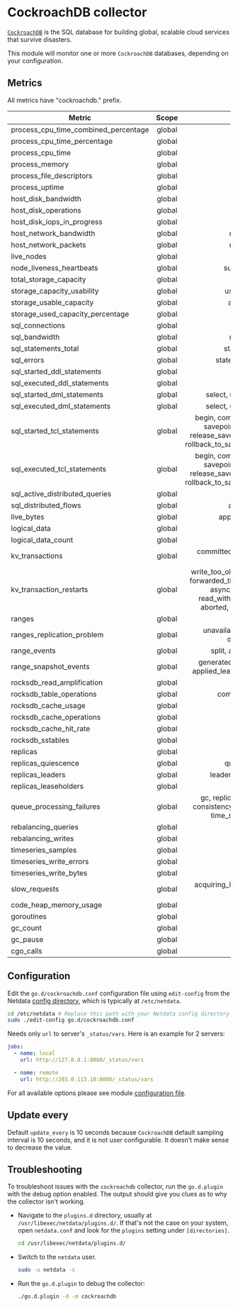 <!--
title: "CockroachDB monitoring with Netdata"
description: "Monitor the health and performance of CockroachDB databases with zero configuration, per-second metric granularity, and interactive visualizations."
custom_edit_url: "https://github.com/netdata/go.d.plugin/edit/master/modules/cockroachdb/README.md"
sidebar_label: "CockroachDB"
learn_status: "Published"
learn_topic_type: "References"
learn_rel_path: "Integrations/Monitor/Databases"
-->

# CockroachDB collector

[`CockroachDB`](https://www.cockroachlabs.com/)  is the SQL database for building global, scalable cloud services that
survive disasters.

This module will monitor one or more `CockroachDB` databases, depending on your configuration.

## Metrics

All metrics have "cockroachdb." prefix.

| Metric                               | Scope  |                                                                              Dimensions                                                                               |    Units     |
|--------------------------------------|:------:|:---------------------------------------------------------------------------------------------------------------------------------------------------------------------:|:------------:|
| process_cpu_time_combined_percentage | global |                                                                                 used                                                                                  |  percentage  |
| process_cpu_time_percentage          | global |                                                                               user, sys                                                                               |  percentage  |
| process_cpu_time                     | global |                                                                               user, sys                                                                               |      ms      |
| process_memory                       | global |                                                                                  rss                                                                                  |     KiB      |
| process_file_descriptors             | global |                                                                                 open                                                                                  |      fd      |
| process_uptime                       | global |                                                                                uptime                                                                                 |   seconds    |
| host_disk_bandwidth                  | global |                                                                              read, write                                                                              |     KiB      |
| host_disk_operations                 | global |                                                                             reads, writes                                                                             |  operations  |
| host_disk_iops_in_progress           | global |                                                                              in_progress                                                                              |     iops     |
| host_network_bandwidth               | global |                                                                            received, sent                                                                             |   kilobits   |
| host_network_packets                 | global |                                                                            received, sent                                                                             |   packets    |
| live_nodes                           | global |                                                                              live_nodes                                                                               |    nodes     |
| node_liveness_heartbeats             | global |                                                                          successful, failed                                                                           |  heartbeats  |
| total_storage_capacity               | global |                                                                                 total                                                                                 |     KiB      |
| storage_capacity_usability           | global |                                                                           usable, unusable                                                                            |     KiB      |
| storage_usable_capacity              | global |                                                                            available, used                                                                            |     KiB      |
| storage_used_capacity_percentage     | global |                                                                             total, usable                                                                             |  percentage  |
| sql_connections                      | global |                                                                                active                                                                                 | connections  |
| sql_bandwidth                        | global |                                                                            received, sent                                                                             |     KiB      |
| sql_statements_total                 | global |                                                                           started, executed                                                                           |  statements  |
| sql_errors                           | global |                                                                        statement, transaction                                                                         |    errors    |
| sql_started_ddl_statements           | global |                                                                                  ddl                                                                                  |  statements  |
| sql_executed_ddl_statements          | global |                                                                                  ddl                                                                                  |  statements  |
| sql_started_dml_statements           | global |                                                                    select, update, delete, insert                                                                     |  statements  |
| sql_executed_dml_statements          | global |                                                                    select, update, delete, insert                                                                     |  statements  |
| sql_started_tcl_statements           | global |             begin, commit, rollback, savepoint, savepoint_cockroach_restart, release_savepoint_cockroach_restart, rollback_to_savepoint_cockroach_restart             |  statements  |
| sql_executed_tcl_statements          | global |             begin, commit, rollback, savepoint, savepoint_cockroach_restart, release_savepoint_cockroach_restart, rollback_to_savepoint_cockroach_restart             |  statements  |
| sql_active_distributed_queries       | global |                                                                                active                                                                                 |   queries    |
| sql_distributed_flows                | global |                                                                            active, queued                                                                             |    flows     |
| live_bytes                           | global |                                                                         applications, system                                                                          |     KiB      |
| logical_data                         | global |                                                                             keys, values                                                                              |     KiB      |
| logical_data_count                   | global |                                                                             keys, values                                                                              |     num      |
| kv_transactions                      | global |                                                                committed, fast-path_committed, aborted                                                                | transactions |
| kv_transaction_restarts              | global | write_too_old, write_too_old_multiple, forwarded_timestamp, possible_reply, async_consensus_failure, read_within_uncertainty_interval, aborted, push_failure, unknown |   restarts   |
| ranges                               | global |                                                                                ranges                                                                                 |    ranges    |
| ranges_replication_problem           | global |                                                            unavailable, under_replicated, over_replicated                                                             |    ranges    |
| range_events                         | global |                                                                       split, add, remove, merge                                                                       |    events    |
| range_snapshot_events                | global |                                                generated, applied_raft_initiated, applied_learner, applied_preemptive                                                 |    events    |
| rocksdb_read_amplification           | global |                                                                                 reads                                                                                 | reads/query  |
| rocksdb_table_operations             | global |                                                                         compactions, flushes                                                                          |  operations  |
| rocksdb_cache_usage                  | global |                                                                                 used                                                                                  |     KiB      |
| rocksdb_cache_operations             | global |                                                                             hits, misses                                                                              |  operations  |
| rocksdb_cache_hit_rate               | global |                                                                               hit_rate                                                                                |  percentage  |
| rocksdb_sstables                     | global |                                                                               sstables                                                                                |   sstables   |
| replicas                             | global |                                                                               replicas                                                                                |   replicas   |
| replicas_quiescence                  | global |                                                                           quiescent, active                                                                           |   replicas   |
| replicas_leaders                     | global |                                                                       leaders, not_leaseholders                                                                       |   replicas   |
| replicas_leaseholders                | global |                                                                             leaseholders                                                                              | leaseholders |
| queue_processing_failures            | global |                                   gc, replica_gc, replication, split, consistency, raft_log, raft_snapshot, time_series_maintenance                                   |   failures   |
| rebalancing_queries                  | global |                                                                                  avg                                                                                  |  queries/s   |
| rebalancing_writes                   | global |                                                                                  avg                                                                                  |   writes/s   |
| timeseries_samples                   | global |                                                                                written                                                                                |   samples    |
| timeseries_write_errors              | global |                                                                                 write                                                                                 |    errors    |
| timeseries_write_bytes               | global |                                                                                written                                                                                |     KiB      |
| slow_requests                        | global |                                                              acquiring_latches, acquiring_lease, in_raft                                                              |   requests   |
| code_heap_memory_usage               | global |                                                                                go, cgo                                                                                |     KiB      |
| goroutines                           | global |                                                                              goroutines                                                                               |  goroutines  |
| gc_count                             | global |                                                                                  gc                                                                                   |   invokes    |
| gc_pause                             | global |                                                                                 pause                                                                                 |      us      |
| cgo_calls                            | global |                                                                                  cgo                                                                                  |    calls     |

## Configuration

Edit the `go.d/cockroachdb.conf` configuration file using `edit-config` from the
Netdata [config directory](https://learn.netdata.cloud/docs/configure/nodes), which is typically at `/etc/netdata`.

```bash
cd /etc/netdata # Replace this path with your Netdata config directory
sudo ./edit-config go.d/cockroachdb.conf
```

Needs only `url` to server's `_status/vars`. Here is an example for 2 servers:

```yaml
jobs:
  - name: local
    url: http://127.0.0.1:8080/_status/vars

  - name: remote
    url: http://203.0.113.10:8080/_status/vars
```

For all available options please see
module [configuration file](https://github.com/netdata/go.d.plugin/blob/master/config/go.d/cockroachdb.conf).

## Update every

Default `update_every` is 10 seconds because `CockroachDB` default sampling interval is 10 seconds, and it is not user
configurable. It doesn't make sense to decrease the value.

## Troubleshooting

To troubleshoot issues with the `cockroachdb` collector, run the `go.d.plugin` with the debug option enabled. The output
should give you clues as to why the collector isn't working.

- Navigate to the `plugins.d` directory, usually at `/usr/libexec/netdata/plugins.d/`. If that's not the case on
  your system, open `netdata.conf` and look for the `plugins` setting under `[directories]`.

  ```bash
  cd /usr/libexec/netdata/plugins.d/
  ```

- Switch to the `netdata` user.

  ```bash
  sudo -u netdata -s
  ```

- Run the `go.d.plugin` to debug the collector:

  ```bash
  ./go.d.plugin -d -m cockroachdb
  ```

